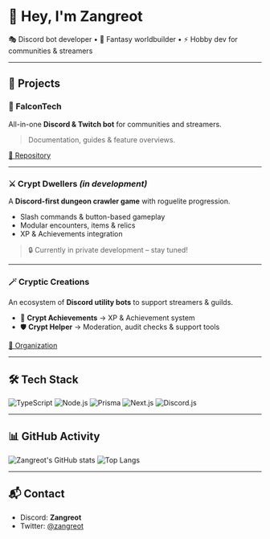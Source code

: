 # 👋 Hey, I'm Zangreot  

🎭 Discord bot developer • 🏰 Fantasy worldbuilder • ⚡ Hobby dev for communities & streamers  

---

## 🚀 Projects

### 🦅 FalconTech
All-in-one **Discord & Twitch bot** for communities and streamers.  
> Documentation, guides & feature overviews.  

[🔗 Repository](https://github.com/Zangreot/falcontech)

---

### ⚔️ Crypt Dwellers *(in development)*
A **Discord-first dungeon crawler game** with roguelite progression.  
- Slash commands & button-based gameplay  
- Modular encounters, items & relics  
- XP & Achievements integration  

> 🔒 Currently in private development – stay tuned!

---

### 🪄 Cryptic Creations
An ecosystem of **Discord utility bots** to support streamers & guilds.  

- 🤖 **Crypt Achievements** → XP & Achievement system  
- 🛡 **Crypt Helper** → Moderation, audit checks & support tools  

[🔗 Organization](https://github.com/Cryptic-Creations)

---

## 🛠 Tech Stack

![TypeScript](https://img.shields.io/badge/-TypeScript-3178C6?logo=typescript&logoColor=white)
![Node.js](https://img.shields.io/badge/-Node.js-339933?logo=node.js&logoColor=white)
![Prisma](https://img.shields.io/badge/-Prisma-2D3748?logo=prisma&logoColor=white)
![Next.js](https://img.shields.io/badge/-Next.js-000000?logo=nextdotjs&logoColor=white)
![Discord.js](https://img.shields.io/badge/-Discord.js-5865F2?logo=discord&logoColor=white)

---

## 📊 GitHub Activity
![Zangreot's GitHub stats](https://github-readme-stats.vercel.app/api?username=Zangreot&show_icons=true&theme=radical)
![Top Langs](https://github-readme-stats.vercel.app/api/top-langs/?username=Zangreot&layout=compact&theme=radical)

---

## 📬 Contact
- Discord: **Zangreot**  
- Twitter: [@zangreot](https://twitter.com/zangreot)
